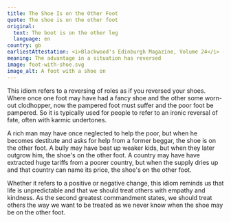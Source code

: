 ```yaml
---
title: The Shoe Is on the Other Foot
quote: The shoe is on the other foot
original:
  text: The boot is on the other leg
  language: en
country: gb
earliestAttestation: <i>Blackwood's Edinburgh Magazine, Volume 24</i> (November 1828)
meaning: The advantage in a situation has reversed
image: foot-with-shoe.svg
image_alt: A foot with a shoe on
---
```


This idiom refers to a reversing of roles as if you reversed your shoes. Where once one foot may have had a fancy shoe and the other some worn-out clodhopper, now the pampered foot must suffer and the poor foot be pampered. So it is typically used for people to refer to an ironic reversal of fate, often with karmic undertones.

A rich man may have once neglected to help the poor, but when he becomes destitute and asks for help from a former beggar, the shoe is on the other foot. A bully may have beat up weaker kids, but when they later outgrow him, the shoe's on the other foot. A country may have have extracted huge tariffs from a poorer country, but when the supply dries up and that country can name its price, the shoe's on the other foot.

Whether it refers to a positive or negative change, this idiom reminds us that life is unpredictable and that we should treat others with empathy and kindness. As the second greatest commandment states, we should treat others the way we want to be treated as we never know when the shoe may be on the other foot.
